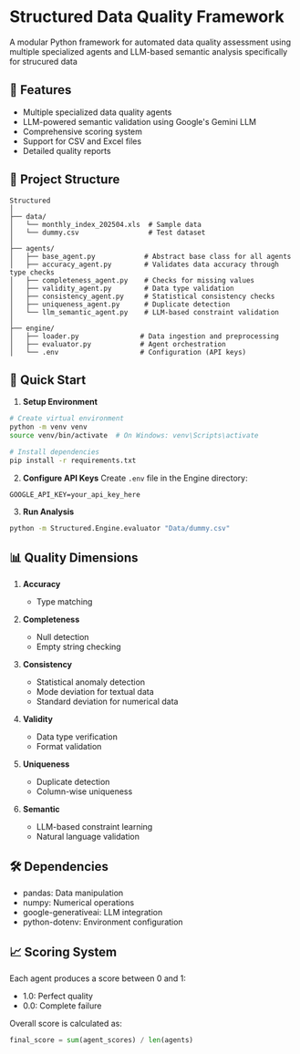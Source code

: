 # Structured Data Quality Framework

A modular Python framework for automated data quality assessment using multiple specialized agents and LLM-based semantic analysis specifically for strucured data

## 🌟 Features

- Multiple specialized data quality agents
- LLM-powered semantic validation using Google's Gemini LLM
- Comprehensive scoring system
- Support for CSV and Excel files
- Detailed quality reports

## 📁 Project Structure

```
Structured
│
├── data/
│   └── monthly_index_202504.xls  # Sample data
│   └── dummy.csv                 # Test dataset
│
├── agents/
│   ├── base_agent.py            # Abstract base class for all agents
│   ├── accuracy_agent.py        # Validates data accuracy through type checks
│   ├── completeness_agent.py    # Checks for missing values
│   ├── validity_agent.py        # Data type validation
│   ├── consistency_agent.py     # Statistical consistency checks
│   ├── uniqueness_agent.py      # Duplicate detection
│   └── llm_semantic_agent.py    # LLM-based constraint validation
│
├── engine/
│   ├── loader.py               # Data ingestion and preprocessing
│   ├── evaluator.py            # Agent orchestration
│   └── .env                    # Configuration (API keys)
```

## 🚀 Quick Start

1. **Setup Environment**
```bash
# Create virtual environment
python -m venv venv
source venv/bin/activate  # On Windows: venv\Scripts\activate

# Install dependencies
pip install -r requirements.txt
```

2. **Configure API Keys**
Create `.env` file in the Engine directory:
```env
GOOGLE_API_KEY=your_api_key_here
```

3. **Run Analysis**
```bash
python -m Structured.Engine.evaluator "Data/dummy.csv"
```

## 📊 Quality Dimensions

1. **Accuracy**
   - Type matching

2. **Completeness**
   - Null detection
   - Empty string checking

3. **Consistency**
   - Statistical anomaly detection
   - Mode deviation for textual data
   - Standard deviation for numerical data

4. **Validity**
   - Data type verification
   - Format validation

5. **Uniqueness**
   - Duplicate detection
   - Column-wise uniqueness

6. **Semantic**
   - LLM-based constraint learning
   - Natural language validation


## 🛠 Dependencies

- pandas: Data manipulation
- numpy: Numerical operations
- google-generativeai: LLM integration
- python-dotenv: Environment configuration


## 📈 Scoring System

Each agent produces a score between 0 and 1:
- 1.0: Perfect quality
- 0.0: Complete failure

Overall score is calculated as:
```python
final_score = sum(agent_scores) / len(agents)
```
